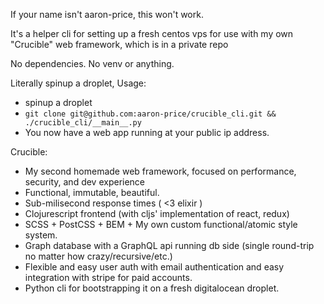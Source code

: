 If your name isn't aaron-price, this won't work.

It's a helper cli for setting up a fresh centos vps for use with my own "Crucible" web framework, which is in a private repo

No dependencies. 
No venv or anything. 

Literally spinup a droplet, 
Usage:
- spinup a droplet
- `git clone git@github.com:aaron-price/crucible_cli.git && ./crucible_cli/__main__.py`
- You now have a web app running at your public ip address.

Crucible:
- My second homemade web framework, focused on performance, security, and dev experience
- Functional, immutable, beautiful.
- Sub-milisecond response times ( <3 elixir )
- Clojurescript frontend (with cljs' implementation of react, redux)
- SCSS + PostCSS + BEM + My own custom functional/atomic style system.
- Graph database with a GraphQL api running db side (single round-trip no matter how crazy/recursive/etc.)
- Flexible and easy user auth with email authentication and easy integration with stripe for paid accounts.
- Python cli for bootstrapping it on a fresh digitalocean droplet.

